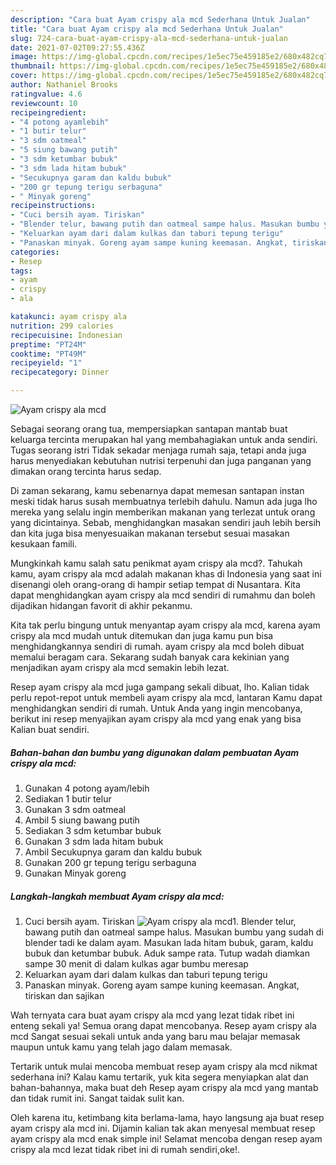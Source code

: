 ```yaml
---
description: "Cara buat Ayam crispy ala mcd Sederhana Untuk Jualan"
title: "Cara buat Ayam crispy ala mcd Sederhana Untuk Jualan"
slug: 724-cara-buat-ayam-crispy-ala-mcd-sederhana-untuk-jualan
date: 2021-07-02T09:27:55.436Z
image: https://img-global.cpcdn.com/recipes/1e5ec75e459185e2/680x482cq70/ayam-crispy-ala-mcd-foto-resep-utama.jpg
thumbnail: https://img-global.cpcdn.com/recipes/1e5ec75e459185e2/680x482cq70/ayam-crispy-ala-mcd-foto-resep-utama.jpg
cover: https://img-global.cpcdn.com/recipes/1e5ec75e459185e2/680x482cq70/ayam-crispy-ala-mcd-foto-resep-utama.jpg
author: Nathaniel Brooks
ratingvalue: 4.6
reviewcount: 10
recipeingredient:
- "4 potong ayamlebih"
- "1 butir telur"
- "3 sdm oatmeal"
- "5 siung bawang putih"
- "3 sdm ketumbar bubuk"
- "3 sdm lada hitam bubuk"
- "Secukupnya garam dan kaldu bubuk"
- "200 gr tepung terigu serbaguna"
- " Minyak goreng"
recipeinstructions:
- "Cuci bersih ayam. Tiriskan"
- "Blender telur, bawang putih dan oatmeal sampe halus. Masukan bumbu yang sudah di blender tadi ke dalam ayam. Masukan lada hitam bubuk, garam, kaldu bubuk dan ketumbar bubuk. Aduk sampe rata. Tutup wadah diamkan sampe 30 menit di dalam kulkas agar bumbu meresap"
- "Keluarkan ayam dari dalam kulkas dan taburi tepung terigu"
- "Panaskan minyak. Goreng ayam sampe kuning keemasan. Angkat, tiriskan dan sajikan"
categories:
- Resep
tags:
- ayam
- crispy
- ala

katakunci: ayam crispy ala 
nutrition: 299 calories
recipecuisine: Indonesian
preptime: "PT24M"
cooktime: "PT49M"
recipeyield: "1"
recipecategory: Dinner

---
```



![Ayam crispy ala mcd](https://img-global.cpcdn.com/recipes/1e5ec75e459185e2/680x482cq70/ayam-crispy-ala-mcd-foto-resep-utama.jpg)

Sebagai seorang orang tua, mempersiapkan santapan mantab buat keluarga tercinta merupakan hal yang membahagiakan untuk anda sendiri. Tugas seorang istri Tidak sekadar menjaga rumah saja, tetapi anda juga harus menyediakan kebutuhan nutrisi terpenuhi dan juga panganan yang dimakan orang tercinta harus sedap.

Di zaman  sekarang, kamu sebenarnya dapat memesan santapan instan meski tidak harus susah membuatnya terlebih dahulu. Namun ada juga lho mereka yang selalu ingin memberikan makanan yang terlezat untuk orang yang dicintainya. Sebab, menghidangkan masakan sendiri jauh lebih bersih dan kita juga bisa menyesuaikan makanan tersebut sesuai masakan kesukaan famili. 



Mungkinkah kamu salah satu penikmat ayam crispy ala mcd?. Tahukah kamu, ayam crispy ala mcd adalah makanan khas di Indonesia yang saat ini disenangi oleh orang-orang di hampir setiap tempat di Nusantara. Kita dapat menghidangkan ayam crispy ala mcd sendiri di rumahmu dan boleh dijadikan hidangan favorit di akhir pekanmu.

Kita tak perlu bingung untuk menyantap ayam crispy ala mcd, karena ayam crispy ala mcd mudah untuk ditemukan dan juga kamu pun bisa menghidangkannya sendiri di rumah. ayam crispy ala mcd boleh dibuat memalui beragam cara. Sekarang sudah banyak cara kekinian yang menjadikan ayam crispy ala mcd semakin lebih lezat.

Resep ayam crispy ala mcd juga gampang sekali dibuat, lho. Kalian tidak perlu repot-repot untuk membeli ayam crispy ala mcd, lantaran Kamu dapat menghidangkan sendiri di rumah. Untuk Anda yang ingin mencobanya, berikut ini resep menyajikan ayam crispy ala mcd yang enak yang bisa Kalian buat sendiri.

<!--inarticleads1-->

##### Bahan-bahan dan bumbu yang digunakan dalam pembuatan Ayam crispy ala mcd:

1. Gunakan 4 potong ayam/lebih
1. Sediakan 1 butir telur
1. Gunakan 3 sdm oatmeal
1. Ambil 5 siung bawang putih
1. Sediakan 3 sdm ketumbar bubuk
1. Gunakan 3 sdm lada hitam bubuk
1. Ambil Secukupnya garam dan kaldu bubuk
1. Gunakan 200 gr tepung terigu serbaguna
1. Gunakan  Minyak goreng




<!--inarticleads2-->

##### Langkah-langkah membuat Ayam crispy ala mcd:

1. Cuci bersih ayam. Tiriskan
<img src="https://img-global.cpcdn.com/steps/19f1549d702f20fb/160x128cq70/ayam-crispy-ala-mcd-langkah-memasak-1-foto.jpg" alt="Ayam crispy ala mcd">1. Blender telur, bawang putih dan oatmeal sampe halus. Masukan bumbu yang sudah di blender tadi ke dalam ayam. Masukan lada hitam bubuk, garam, kaldu bubuk dan ketumbar bubuk. Aduk sampe rata. Tutup wadah diamkan sampe 30 menit di dalam kulkas agar bumbu meresap
1. Keluarkan ayam dari dalam kulkas dan taburi tepung terigu
1. Panaskan minyak. Goreng ayam sampe kuning keemasan. Angkat, tiriskan dan sajikan




Wah ternyata cara buat ayam crispy ala mcd yang lezat tidak ribet ini enteng sekali ya! Semua orang dapat mencobanya. Resep ayam crispy ala mcd Sangat sesuai sekali untuk anda yang baru mau belajar memasak maupun untuk kamu yang telah jago dalam memasak.

Tertarik untuk mulai mencoba membuat resep ayam crispy ala mcd nikmat sederhana ini? Kalau kamu tertarik, yuk kita segera menyiapkan alat dan bahan-bahannya, maka buat deh Resep ayam crispy ala mcd yang mantab dan tidak rumit ini. Sangat taidak sulit kan. 

Oleh karena itu, ketimbang kita berlama-lama, hayo langsung aja buat resep ayam crispy ala mcd ini. Dijamin kalian tak akan menyesal membuat resep ayam crispy ala mcd enak simple ini! Selamat mencoba dengan resep ayam crispy ala mcd lezat tidak ribet ini di rumah sendiri,oke!.

